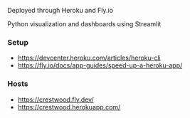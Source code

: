 Deployed through Heroku and Fly.io

Python visualization and dashboards using Streamlit

### Setup 
* https://devcenter.heroku.com/articles/heroku-cli
* https://fly.io/docs/app-guides/speed-up-a-heroku-app/

### Hosts
* https://crestwood.fly.dev/
* https://crestwood.herokuapp.com/

